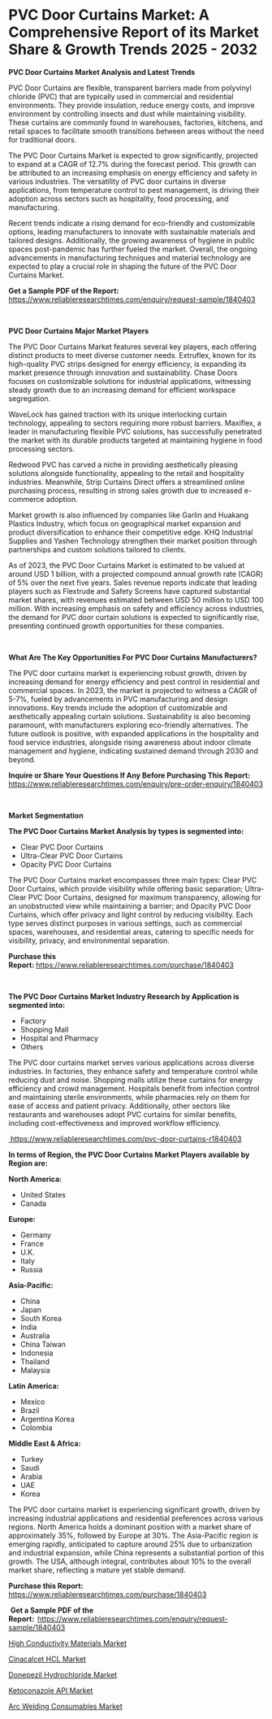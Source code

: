 <p><h1>PVC Door Curtains Market: A Comprehensive Report of its Market Share & Growth Trends 2025 - 2032</h1></p><p><strong>PVC Door Curtains Market Analysis and Latest Trends</strong></p>
<p><p>PVC Door Curtains are flexible, transparent barriers made from polyvinyl chloride (PVC) that are typically used in commercial and residential environments. They provide insulation, reduce energy costs, and improve environment by controlling insects and dust while maintaining visibility. These curtains are commonly found in warehouses, factories, kitchens, and retail spaces to facilitate smooth transitions between areas without the need for traditional doors.</p><p>The PVC Door Curtains Market is expected to grow significantly, projected to expand at a CAGR of 12.7% during the forecast period. This growth can be attributed to an increasing emphasis on energy efficiency and safety in various industries. The versatility of PVC door curtains in diverse applications, from temperature control to pest management, is driving their adoption across sectors such as hospitality, food processing, and manufacturing. </p><p>Recent trends indicate a rising demand for eco-friendly and customizable options, leading manufacturers to innovate with sustainable materials and tailored designs. Additionally, the growing awareness of hygiene in public spaces post-pandemic has further fueled the market. Overall, the ongoing advancements in manufacturing techniques and material technology are expected to play a crucial role in shaping the future of the PVC Door Curtains Market.</p></p>
<p><strong>Get a Sample PDF of the Report:&nbsp;</strong> <a href="https://www.reliableresearchtimes.com/enquiry/request-sample/1840403?utm_campaign=2248&utm_medium=2&utm_source=Github&utm_content=ia&utm_term=30012025&utm_id=pvc-door-curtains">https://www.reliableresearchtimes.com/enquiry/request-sample/1840403</a></p>
<p>&nbsp;</p>
<p><strong>PVC Door Curtains Major Market Players</strong></p>
<p><p>The PVC Door Curtains Market features several key players, each offering distinct products to meet diverse customer needs. Extruflex, known for its high-quality PVC strips designed for energy efficiency, is expanding its market presence through innovation and sustainability. Chase Doors focuses on customizable solutions for industrial applications, witnessing steady growth due to an increasing demand for efficient workspace segregation.</p><p>WaveLock has gained traction with its unique interlocking curtain technology, appealing to sectors requiring more robust barriers. Maxiflex, a leader in manufacturing flexible PVC solutions, has successfully penetrated the market with its durable products targeted at maintaining hygiene in food processing sectors.</p><p>Redwood PVC has carved a niche in providing aesthetically pleasing solutions alongside functionality, appealing to the retail and hospitality industries. Meanwhile, Strip Curtains Direct offers a streamlined online purchasing process, resulting in strong sales growth due to increased e-commerce adoption.</p><p>Market growth is also influenced by companies like Garlin and Huakang Plastics Industry, which focus on geographical market expansion and product diversification to enhance their competitive edge. KHQ Industrial Supplies and Yashen Technology strengthen their market position through partnerships and custom solutions tailored to clients.</p><p>As of 2023, the PVC Door Curtains Market is estimated to be valued at around USD 1 billion, with a projected compound annual growth rate (CAGR) of 5% over the next five years. Sales revenue reports indicate that leading players such as Flextrude and Safety Screens have captured substantial market shares, with revenues estimated between USD 50 million to USD 100 million. With increasing emphasis on safety and efficiency across industries, the demand for PVC door curtain solutions is expected to significantly rise, presenting continued growth opportunities for these companies.</p></p>
<p>&nbsp;</p>
<p><strong>What Are The Key Opportunities For PVC Door Curtains Manufacturers?</strong></p>
<p><p>The PVC door curtains market is experiencing robust growth, driven by increasing demand for energy efficiency and pest control in residential and commercial spaces. In 2023, the market is projected to witness a CAGR of 5-7%, fueled by advancements in PVC manufacturing and design innovations. Key trends include the adoption of customizable and aesthetically appealing curtain solutions. Sustainability is also becoming paramount, with manufacturers exploring eco-friendly alternatives. The future outlook is positive, with expanded applications in the hospitality and food service industries, alongside rising awareness about indoor climate management and hygiene, indicating sustained demand through 2030 and beyond.</p></p>
<p><strong>Inquire or Share Your Questions If Any Before Purchasing This Report:</strong> <a href="https://www.reliableresearchtimes.com/enquiry/pre-order-enquiry/1840403?utm_campaign=2248&utm_medium=2&utm_source=Github&utm_content=ia&utm_term=30012025&utm_id=pvc-door-curtains">https://www.reliableresearchtimes.com/enquiry/pre-order-enquiry/1840403</a></p>
<p>&nbsp;</p>
<p><strong>Market Segmentation</strong></p>
<p><strong>The PVC Door Curtains Market Analysis by types is segmented into:</strong></p>
<p><ul><li>Clear PVC Door Curtains</li><li>Ultra-Clear PVC Door Curtains</li><li>Opacity PVC Door Curtains</li></ul></p>
<p><p>The PVC Door Curtains market encompasses three main types: Clear PVC Door Curtains, which provide visibility while offering basic separation; Ultra-Clear PVC Door Curtains, designed for maximum transparency, allowing for an unobstructed view while maintaining a barrier; and Opacity PVC Door Curtains, which offer privacy and light control by reducing visibility. Each type serves distinct purposes in various settings, such as commercial spaces, warehouses, and residential areas, catering to specific needs for visibility, privacy, and environmental separation.</p></p>
<p><strong>Purchase this Report:&nbsp;</strong><a href="https://www.reliableresearchtimes.com/purchase/1840403?utm_campaign=2248&utm_medium=2&utm_source=Github&utm_content=ia&utm_term=30012025&utm_id=pvc-door-curtains">https://www.reliableresearchtimes.com/purchase/1840403</a></p>
<p>&nbsp;</p>
<p><strong>The PVC Door Curtains Market Industry Research by Application is segmented into:</strong></p>
<p><ul><li>Factory</li><li>Shopping Mall</li><li>Hospital and Pharmacy</li><li>Others</li></ul></p>
<p><p>The PVC door curtains market serves various applications across diverse industries. In factories, they enhance safety and temperature control while reducing dust and noise. Shopping malls utilize these curtains for energy efficiency and crowd management. Hospitals benefit from infection control and maintaining sterile environments, while pharmacies rely on them for ease of access and patient privacy. Additionally, other sectors like restaurants and warehouses adopt PVC curtains for similar benefits, including cost-effectiveness and improved workflow efficiency.</p></p>
<p><a href="https://www.reliableresearchtimes.com/pvc-door-curtains-r1840403?utm_campaign=2248&utm_medium=2&utm_source=Github&utm_content=ia&utm_term=30012025&utm_id=pvc-door-curtains">&nbsp;https://www.reliableresearchtimes.com/pvc-door-curtains-r1840403</a></p>
<p><strong>In terms of Region, the PVC Door Curtains Market Players available by Region are:</strong></p>
<p>
    <p> <strong> North America: </strong>
        <ul>
            <li>United States</li>
            <li>Canada</li>
        </ul>
        </p> 
    <p> <strong> Europe: </strong>
        <ul>
            <li>Germany</li>
            <li>France</li>
            <li>U.K.</li>
            <li>Italy</li>
            <li>Russia</li>
        </ul>
        </p> 
    <p> <strong> Asia-Pacific: </strong>
        <ul>
            <li>China</li>
            <li>Japan</li>
            <li>South Korea</li>
            <li>India</li>
            <li>Australia</li>
            <li>China Taiwan</li>
            <li>Indonesia</li>
            <li>Thailand</li>
            <li>Malaysia</li>
        </ul>
        </p> 
    <p> <strong> Latin America: </strong>
        <ul>
            <li>Mexico</li>
            <li>Brazil</li>
            <li>Argentina Korea</li>
            <li>Colombia</li>
        </ul>
        </p> 
    <p> <strong> Middle East & Africa: </strong>
        <ul>
            <li>Turkey</li>
            <li>Saudi</li>
            <li>Arabia</li>
            <li>UAE</li>
            <li>Korea</li>
        </ul>
    </p>
    </p>
<p><p>The PVC door curtains market is experiencing significant growth, driven by increasing industrial applications and residential preferences across various regions. North America holds a dominant position with a market share of approximately 35%, followed by Europe at 30%. The Asia-Pacific region is emerging rapidly, anticipated to capture around 25% due to urbanization and industrial expansion, while China represents a substantial portion of this growth. The USA, although integral, contributes about 10% to the overall market share, reflecting a mature yet stable demand.</p></p>
<p><strong>Purchase this Report: </strong><a href="https://www.reliableresearchtimes.com/purchase/1840403?utm_campaign=2248&utm_medium=2&utm_source=Github&utm_content=ia&utm_term=30012025&utm_id=pvc-door-curtains">https://www.reliableresearchtimes.com/purchase/1840403</a></p>
<p>&nbsp;<strong>Get a Sample PDF of the Report:&nbsp;&nbsp;</strong><a href="https://www.reliableresearchtimes.com/enquiry/request-sample/1840403?utm_campaign=2248&utm_medium=2&utm_source=Github&utm_content=ia&utm_term=30012025&utm_id=pvc-door-curtains">https://www.reliableresearchtimes.com/enquiry/request-sample/1840403</a></p>
<p><strong></strong></p>
<p><p><a href="https://github.com/joannesouthgate/Market-Research-Report-List-5/blob/main/high-conductivity-materials-market.md?utm_campaign=2248&utm_medium=2&utm_source=Github&utm_content=ia&utm_term=30012025&utm_id=pvc-door-curtains">High Conductivity Materials Market</a></p><p><a href="https://github.com/wwwkeltoum/Market-Research-Report-List-5/blob/main/cinacalcet-hcl-market.md?utm_campaign=2248&utm_medium=2&utm_source=Github&utm_content=ia&utm_term=30012025&utm_id=pvc-door-curtains">Cinacalcet HCL Market</a></p><p><a href="https://github.com/DianaWilson796/Market-Research-Report-List-1/blob/main/donepezil-hydrochloride-market.md?utm_campaign=2248&utm_medium=2&utm_source=Github&utm_content=ia&utm_term=30012025&utm_id=pvc-door-curtains">Donepezil Hydrochloride Market</a></p><p><a href="https://github.com/maclarensidney/Market-Research-Report-List-1/blob/main/ketoconazole-api-market.md?utm_campaign=2248&utm_medium=2&utm_source=Github&utm_content=ia&utm_term=30012025&utm_id=pvc-door-curtains">Ketoconazole API Market</a></p><p><a href="https://github.com/sofayahoo2023/Market-Research-Report-List-6/blob/main/arc-welding-consumables-market.md?utm_campaign=2248&utm_medium=2&utm_source=Github&utm_content=ia&utm_term=30012025&utm_id=pvc-door-curtains">Arc Welding Consumables Market</a></p></p>
